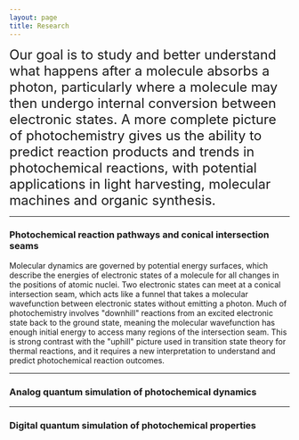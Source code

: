 ```yaml
---
layout: page
title: Research
---
```


<font size="5">
Our goal is to study and better understand what happens after a molecule
absorbs a photon, particularly where a molecule may then undergo internal
conversion between electronic states. A more complete picture of
photochemistry gives us the ability to predict reaction products and trends
in photochemical reactions, with potential applications in light harvesting,
molecular machines and organic synthesis.
</font>

---

### Photochemical reaction pathways and conical intersection seams
Molecular dynamics are governed by potential energy surfaces, which describe
the energies of electronic states of a molecule for all changes in the
positions of atomic nuclei. Two electronic states can meet at a conical
intersection seam, which acts like a funnel that takes a molecular wavefunction
between electronic states without emitting a photon. Much of photochemistry
involves "downhill" reactions from an excited electronic state back to the
ground state, meaning the molecular wavefunction has enough initial energy
to access many regions of the intersection seam. This is strong contrast with
the "uphill" picture used in transition state theory for thermal reactions,
and it requires a new interpretation to understand and predict photochemical
reaction outcomes.

---

### Analog quantum simulation of photochemical dynamics


---

### Digital quantum simulation of photochemical properties

